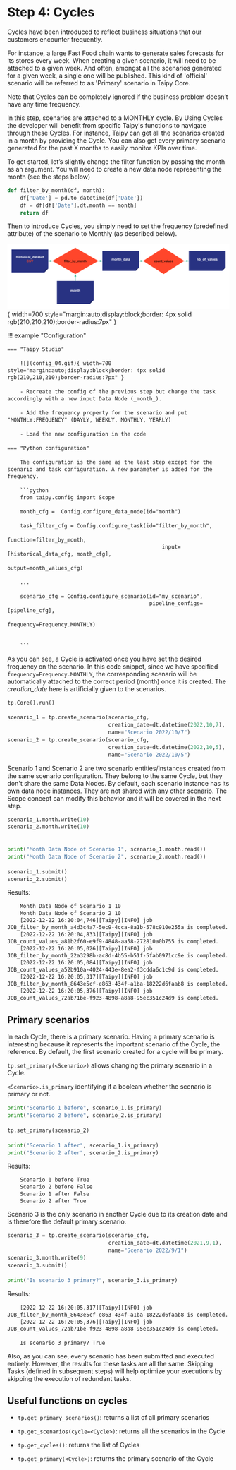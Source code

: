 # Step 4: Cycles

Cycles have been introduced to reflect business situations that our customers encounter frequently. 

For instance, a large Fast Food chain wants to generate sales forecasts for its stores every week. When creating a given scenario, it will need to be attached to a given week. And often, amongst all the scenarios generated for a given week, a single one will be published. This kind of 'official' scenario will be referred to as 'Primary' scenario in Taipy  Core.

Note that Cycles can be completely ignored if the business problem doesn’t have any time frequency. 


In this step, scenarios are attached to a MONTHLY cycle. By Using Cycles the developer will benefit from specific Taipy's functions to navigate through these Cycles. For instance, Taipy can get all the scenarios created in a month by providing the Cycle. You can also get every primary scenario generated for the past X months  to easily monitor KPIs over time.

To get started, let’s slightly change the filter function by passing the month as an argument. You will need to create a new data node representing the month (see the steps below)


```python
def filter_by_month(df, month):
    df['Date'] = pd.to_datetime(df['Date']) 
    df = df[df['Date'].dt.month == month]
    return df
```

Then to introduce Cycles, you simply need to set the frequency (predefined attribute) of the scenario to Monthly (as described below).

![](config_04.svg){ width=700 style="margin:auto;display:block;border: 4px solid rgb(210,210,210);border-radius:7px" }


!!! example "Configuration"


    === "Taipy Studio"

        ![](config_04.gif){ width=700 style="margin:auto;display:block;border: 4px solid rgb(210,210,210);border-radius:7px" }

        - Recreate the config of the previous step but change the task accordingly with a new input Data Node (_month_).
        
        - Add the frequency property for the scenario and put "MONTHLY:FREQUENCY" (DAYLY, WEEKLY, MONTHLY, YEARLY)
        
        - Load the new configuration in the code

    === "Python configuration"

        The configuration is the same as the last step except for the scenario and task configuration. A new parameter is added for the frequency.

        ```python
        from taipy.config import Scope

        month_cfg =  Config.configure_data_node(id="month")

        task_filter_cfg = Config.configure_task(id="filter_by_month",
                                                     function=filter_by_month,
                                                     input=[historical_data_cfg, month_cfg],
                                                     output=month_values_cfg)

        ...

        scenario_cfg = Config.configure_scenario(id="my_scenario",
                                                 pipeline_configs=[pipeline_cfg],
                                                 frequency=Frequency.MONTHLY)


        ```



As you can see, a Cycle is activated  once you have set the desired frequency on the scenario. In this code snippet, since we have specified `frequency=Frequency.MONTHLY`, the corresponding scenario will be automatically attached to the correct period (month) once it is created. The _creation_date_ here is artificially given to the scenarios.

```python
tp.Core().run()

scenario_1 = tp.create_scenario(scenario_cfg,
                                creation_date=dt.datetime(2022,10,7),
                                name="Scenario 2022/10/7")
scenario_2 = tp.create_scenario(scenario_cfg,
                                creation_date=dt.datetime(2022,10,5),
                                name="Scenario 2022/10/5")
```

Scenario 1 and Scenario 2 are two scenario entities/instances created from the same scenario configuration. They belong to the same Cycle, but they don't share the same Data Nodes. By default, each scenario instance has its own data node instances. They are not shared with any other scenario.  The Scope concept can modify this behavior and it will be covered in the next step.


```python
scenario_1.month.write(10)
scenario_2.month.write(10)


print("Month Data Node of Scenario 1", scenario_1.month.read())
print("Month Data Node of Scenario 2", scenario_2.month.read())

scenario_1.submit()
scenario_2.submit()
```


Results:
```
    Month Data Node of Scenario 1 10
    Month Data Node of Scenario 2 10
    [2022-12-22 16:20:04,746][Taipy][INFO] job JOB_filter_by_month_a4d3c4a7-5ec9-4cca-8a1b-578c910e255a is completed.
    [2022-12-22 16:20:04,833][Taipy][INFO] job JOB_count_values_a81b2f60-e9f9-4848-aa58-272810a0b755 is completed.
    [2022-12-22 16:20:05,026][Taipy][INFO] job JOB_filter_by_month_22a3298b-ac8d-4b55-b51f-5fab0971cc9e is completed.
    [2022-12-22 16:20:05,084][Taipy][INFO] job JOB_count_values_a52b910a-4024-443e-8ea2-f3cdda6c1c9d is completed.
    [2022-12-22 16:20:05,317][Taipy][INFO] job JOB_filter_by_month_8643e5cf-e863-434f-a1ba-18222d6faab8 is completed.
    [2022-12-22 16:20:05,376][Taipy][INFO] job JOB_count_values_72ab71be-f923-4898-a8a8-95ec351c24d9 is completed.
```

## Primary scenarios

In each Cycle, there is a primary scenario. Having a primary scenario is interesting because it represents the important scenario of the Cycle, the reference. By default, the first scenario created for a cycle will be primary.

`tp.set_primary(<Scenario>)` allows changing the primary scenario in a Cycle.

`<Scenario>.is_primary` identifying if a boolean whether the scenario is primary or not.

```python
print("Scenario 1 before", scenario_1.is_primary)
print("Scenario 2 before", scenario_2.is_primary)

tp.set_primary(scenario_2)

print("Scenario 1 after", scenario_1.is_primary)
print("Scenario 2 after", scenario_2.is_primary)
```
Results:

```
    Scenario 1 before True
    Scenario 2 before False
    Scenario 1 after False
    Scenario 2 after True
```

Scenario 3 is the only scenario in another Cycle due to its creation date and is therefore the default primary scenario.

```python
scenario_3 = tp.create_scenario(scenario_cfg,
                                creation_date=dt.datetime(2021,9,1),
                                name="Scenario 2022/9/1")
scenario_3.month.write(9)
scenario_3.submit()

print("Is scenario 3 primary?", scenario_3.is_primary)
```

Results:

```
    [2022-12-22 16:20:05,317][Taipy][INFO] job JOB_filter_by_month_8643e5cf-e863-434f-a1ba-18222d6faab8 is completed.
    [2022-12-22 16:20:05,376][Taipy][INFO] job JOB_count_values_72ab71be-f923-4898-a8a8-95ec351c24d9 is completed.

    Is scenario 3 primary? True
```

Also, as you can see, every scenario has been submitted and executed entirely. However, the results for these tasks are all the same. Skipping Tasks (defined in subsequent steps) will help optimize your executions by skipping the execution of redundant tasks.

## Useful functions on cycles

- `tp.get_primary_scenarios()`: returns a list of all primary scenarios

- `tp.get_scenarios(cycle=<Cycle>)`: returns all the scenarios in the Cycle

- `tp.get_cycles()`: returns the list of Cycles

- `tp.get_primary(<Cycle>)`: returns the primary scenario of the Cycle
